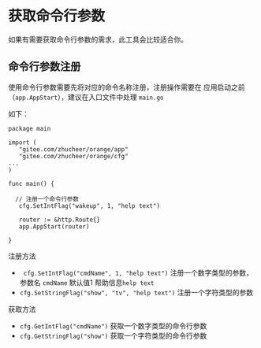 # 获取命令行参数

如果有需要获取命令行参数的需求，此工具会比较适合你。

## 命令行参数注册
使用命令行参数需要先将对应的命令名称注册，注册操作需要在  应用启动之前（`app.AppStart`），建议在入口文件中处理 `main.go`

如下：
```
package main

import (
   "gitee.com/zhucheer/orange/app"
   "gitee.com/zhucheer/orange/cfg"
...
)

func main() {
   
  // 注册一个命令行参数
   cfg.SetIntFlag("wakeup", 1, "help text")

   router := &http.Route{}
   app.AppStart(router)

}
```

注册方法
-  ` cfg.SetIntFlag("cmdName", 1, "help text")` 注册一个数字类型的参数，参数名 `cmdName` 默认值1  帮助信息`help text`
- `cfg.SetStringFlag("show", "tv", "help text")` 注册一个字符类型的参数


获取方法

- `cfg.GetIntFlag("cmdName")` 获取一个数字类型的命令行参数
- `cfg.GetStringFlag("show")` 获取一个字符类型的命令行参数

